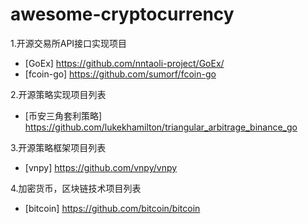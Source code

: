 # awesome-cryptocurrency
1.开源交易所API接口实现项目
  * [GoEx] https://github.com/nntaoli-project/GoEx/
  * [fcoin-go] https://github.com/sumorf/fcoin-go 
  
2.开源策略实现项目列表  
  * [币安三角套利策略] https://github.com/lukekhamilton/triangular_arbitrage_binance_go
  
3.开源策略框架项目列表  
  * [vnpy] https://github.com/vnpy/vnpy

4.加密货币，区块链技术项目列表  
  * [bitcoin] https://github.com/bitcoin/bitcoin
